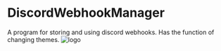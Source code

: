 # DiscordWebhookManager
A program for storing and using discord webhooks. Has the function of changing themes. 
![logo](https://ibb.co/nRf9wNv)
